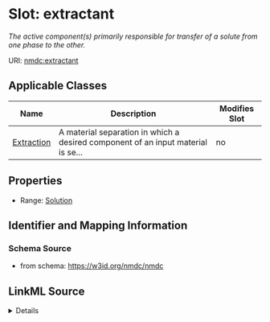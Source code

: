 # Slot: extractant


_The active component(s) primarily responsible for transfer of a solute from one phase to the other._



URI: [nmdc:extractant](https://w3id.org/nmdc/extractant)



<!-- no inheritance hierarchy -->




## Applicable Classes

| Name | Description | Modifies Slot |
| --- | --- | --- |
[Extraction](Extraction.md) | A material separation in which a desired component of an input material is se... |  no  |







## Properties

* Range: [Solution](Solution.md)





## Identifier and Mapping Information







### Schema Source


* from schema: https://w3id.org/nmdc/nmdc




## LinkML Source

<details>
```yaml
name: extractant
description: The active component(s) primarily responsible for transfer of a solute
  from one phase to the other.
from_schema: https://w3id.org/nmdc/nmdc
rank: 1000
domain: Extraction
alias: extractant
domain_of:
- Extraction
range: Solution

```
</details>